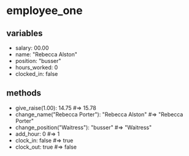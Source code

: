 # employee_one

## variables
* salary: 00.00
* name: "Rebecca Alston"
* position: "busser"
* hours_worked: 0
* clocked_in: false

## methods
* give_raise(1.00): 14.75 #=> 15.78
* change_name("Rebecca Porter"): "Rebecca Alston" #=> "Rebecca Porter"
* change_position("Waitress"): "busser" #=> "Waitress"
* add_hour: 0 #=> 1
* clock_in: false #=> true
* clock_out: true #=> false
